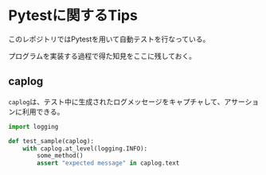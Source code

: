 # Pytestに関するTips

このレポジトリではPytestを用いて自動テストを行なっている。

プログラムを実装する過程で得た知見をここに残しておく。

## caplog
`caplog`は、テスト中に生成されたログメッセージをキャプチャして、アサーションに利用できる。

```python
import logging

def test_sample(caplog):
    with caplog.at_level(logging.INFO):
        some_method()
        assert "expected message" in caplog.text
```


